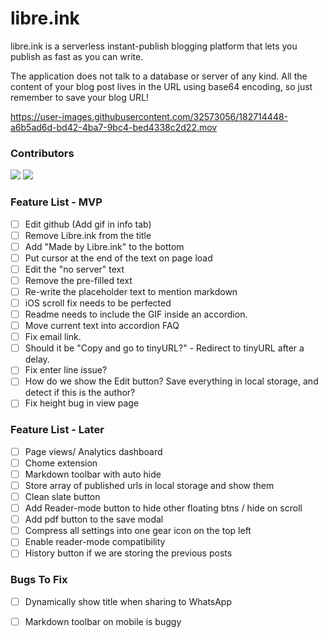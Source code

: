 # libre.ink
libre.ink is a serverless instant-publish blogging platform that lets you publish as fast as you can write.

The application does not talk to a database or server of any kind. All the content of your blog post lives in the URL using base64 encoding, so just remember to save your blog URL!

https://user-images.githubusercontent.com/32573056/182714448-a6b5ad6d-bd42-4ba7-9bc4-bed4338c2d22.mov

### Contributors

[![](https://github.com/guptaviha.png?size=50)](https://github.com/guptaviha)
[![](https://github.com/karanrajpal.png?size=50)](https://github.com/karanrajpal)

### Feature List - MVP
 - [ ] Edit github (Add gif in info tab)
 - [ ] Remove Libre.ink from the title
 - [ ] Add "Made by Libre.ink" to the bottom
 - [ ] Put cursor at the end of the text on page load
 - [ ] Edit the "no server" text
 - [ ] Remove the pre-filled text
 - [ ] Re-write the placeholder text to mention markdown
 - [ ] iOS scroll fix needs to be perfected
 - [ ] Readme needs to include the GIF inside an accordion.
 - [ ] Move current text into accordion FAQ
 - [ ] Fix email link.
 - [ ] Should it be "Copy and go to tinyURL?" - Redirect to tinyURL after a delay.
 - [ ] Fix enter line issue?
 - [ ] How do we show the Edit button? Save everything in local storage, and detect if this is the author?
 - [ ] Fix height bug in view page

### Feature List - Later
 - [ ] Page views/ Analytics dashboard
 - [ ] Chome extension
 - [ ] Markdown toolbar with auto hide
 - [ ] Store array of published urls in local storage and show them
 - [ ] Clean slate button
 - [ ] Add Reader-mode button to hide other floating btns / hide on scroll
 - [ ] Add pdf button to the save modal
 - [ ] Compress all settings into one gear icon on the top left
 - [ ] Enable reader-mode compatibility
 - [ ] History button if we are storing the previous posts

### Bugs To Fix
 - [ ] Dynamically show title when sharing to WhatsApp
 - [ ] Markdown toolbar on mobile is buggy

